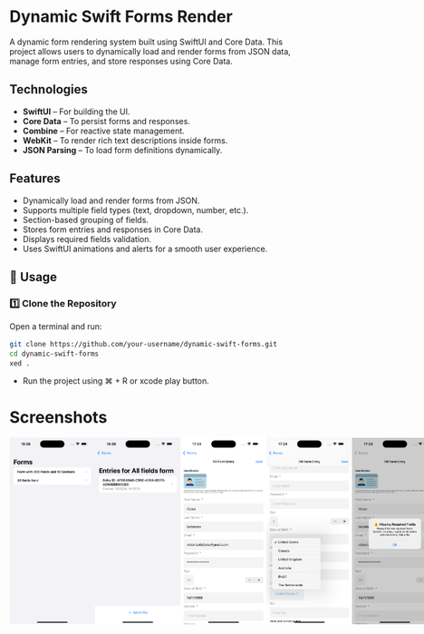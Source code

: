 # Dynamic Swift Forms Render

A dynamic form rendering system built using SwiftUI and Core Data. This project allows users to dynamically load and render forms from JSON data, manage form entries, and store responses using Core Data.

## Technologies

- **SwiftUI** – For building the UI.
- **Core Data** – To persist forms and responses.
- **Combine** – For reactive state management.
- **WebKit** – To render rich text descriptions inside forms.
- **JSON Parsing** – To load form definitions dynamically.

## Features

- Dynamically load and render forms from JSON.
- Supports multiple field types (text, dropdown, number, etc.).
- Section-based grouping of fields.
- Stores form entries and responses in Core Data.
- Displays required fields validation.
- Uses SwiftUI animations and alerts for a smooth user experience.

## 📖 Usage

### 1️⃣ Clone the Repository

Open a terminal and run:

```bash
git clone https://github.com/your-username/dynamic-swift-forms.git
cd dynamic-swift-forms
xed .
```
- Run the project using ⌘ + R or xcode play button.

# Screenshots
<div style="display: flex; justify-content: space-between;">
  <img src="cloud-evaluation/Assets/Screenshot1.png" width="30%" />
  <img src="cloud-evaluation/Assets/Screenshot2.png" width="30%" />
  <img src="cloud-evaluation/Assets/Screenshot3.png" width="30%" />
  <img src="cloud-evaluation/Assets/Screenshot4.png" width="30%" />
  <img src="cloud-evaluation/Assets/Screenshot5.png" width="30%" />

</div>

